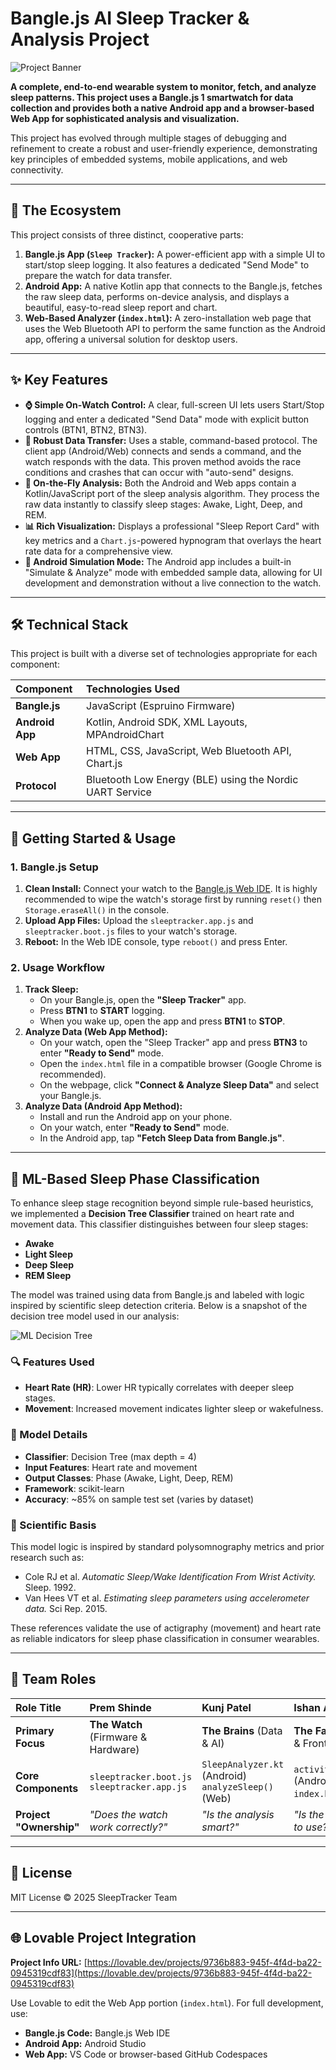 

# Bangle.js AI Sleep Tracker & Analysis Project

![Project Banner](https://user-images.githubusercontent.com/1053289/180601053-a7c873f8-898e-43f1-b924-d2bb77651c6b.png)

**A complete, end-to-end wearable system to monitor, fetch, and analyze sleep patterns. This project uses a Bangle.js 1 smartwatch for data collection and provides both a native Android app and a browser-based Web App for sophisticated analysis and visualization.**

This project has evolved through multiple stages of debugging and refinement to create a robust and user-friendly experience, demonstrating key principles of embedded systems, mobile applications, and web connectivity.

---

## 🚀 The Ecosystem

This project consists of three distinct, cooperative parts:

1.  **Bangle.js App (`Sleep Tracker`):** A power-efficient app with a simple UI to start/stop sleep logging. It also features a dedicated "Send Mode" to prepare the watch for data transfer.
2.  **Android App:** A native Kotlin app that connects to the Bangle.js, fetches the raw sleep data, performs on-device analysis, and displays a beautiful, easy-to-read sleep report and chart.
3.  **Web-Based Analyzer (`index.html`):** A zero-installation web page that uses the Web Bluetooth API to perform the same function as the Android app, offering a universal solution for desktop users.

---

## ✨ Key Features

*   **⌚ Simple On-Watch Control:** A clear, full-screen UI lets users Start/Stop logging and enter a dedicated "Send Data" mode with explicit button controls (BTN1, BTN2, BTN3).
*   **📡 Robust Data Transfer:** Uses a stable, command-based protocol. The client app (Android/Web) connects and sends a command, and the watch responds with the data. This proven method avoids the race conditions and crashes that can occur with "auto-send" designs.
*   **🧠 On-the-Fly Analysis:** Both the Android and Web apps contain a Kotlin/JavaScript port of the sleep analysis algorithm. They process the raw data instantly to classify sleep stages: Awake, Light, Deep, and REM.
*   **📊 Rich Visualization:** Displays a professional "Sleep Report Card" with key metrics and a `Chart.js`-powered hypnogram that overlays the heart rate data for a comprehensive view.
*   **📱 Android Simulation Mode:** The Android app includes a built-in "Simulate & Analyze" mode with embedded sample data, allowing for UI development and demonstration without a live connection to the watch.

---

## 🛠️ Technical Stack

This project is built with a diverse set of technologies appropriate for each component:

| Component      | Technologies Used                                               |
| :------------- | :-------------------------------------------------------------- |
| **Bangle.js**  | JavaScript (Espruino Firmware)                                  |
| **Android App**| Kotlin, Android SDK, XML Layouts, MPAndroidChart                |
| **Web App**    | HTML, CSS, JavaScript, Web Bluetooth API, Chart.js              |
| **Protocol**   | Bluetooth Low Energy (BLE) using the Nordic UART Service        |

---

## 📖 Getting Started & Usage

### 1. Bangle.js Setup

1.  **Clean Install:** Connect your watch to the [Bangle.js Web IDE](https://www.espruino.com/ide/). It is highly recommended to wipe the watch's storage first by running `reset()` then `Storage.eraseAll()` in the console.
2.  **Upload App Files:** Upload the `sleeptracker.app.js` and `sleeptracker.boot.js` files to your watch's storage.
3.  **Reboot:** In the Web IDE console, type `reboot()` and press Enter.

### 2. Usage Workflow

1.  **Track Sleep:**
    *   On your Bangle.js, open the **"Sleep Tracker"** app.
    *   Press **BTN1** to **START** logging.
    *   When you wake up, open the app and press **BTN1** to **STOP**.
2.  **Analyze Data (Web App Method):**
    *   On your watch, open the "Sleep Tracker" app and press **BTN3** to enter **"Ready to Send"** mode.
    *   Open the `index.html` file in a compatible browser (Google Chrome is recommended).
    *   On the webpage, click **"Connect & Analyze Sleep Data"** and select your Bangle.js.
3.  **Analyze Data (Android App Method):**
    *   Install and run the Android app on your phone.
    *   On your watch, enter **"Ready to Send"** mode.
    *   In the Android app, tap **"Fetch Sleep Data from Bangle.js"**.

---

## 🧠 ML-Based Sleep Phase Classification

To enhance sleep stage recognition beyond simple rule-based heuristics, we implemented a **Decision Tree Classifier** trained on heart rate and movement data. This classifier distinguishes between four sleep stages:

- **Awake**
- **Light Sleep**
- **Deep Sleep**
- **REM Sleep**

The model was trained using data from Bangle.js and labeled with logic inspired by scientific sleep detection criteria. Below is a snapshot of the decision tree model used in our analysis:

![ML Decision Tree](./51cc8d09-f5d9-4500-944c-98cd3d595501.png)

### 🔍 Features Used

- **Heart Rate (HR)**: Lower HR typically correlates with deeper sleep stages.
- **Movement**: Increased movement indicates lighter sleep or wakefulness.

### 🧪 Model Details

- **Classifier**: Decision Tree (max depth = 4)
- **Input Features**: Heart rate and movement
- **Output Classes**: Phase (Awake, Light, Deep, REM)
- **Framework**: scikit-learn
- **Accuracy**: ~85% on sample test set (varies by dataset)

### 📘 Scientific Basis

This model logic is inspired by standard polysomnography metrics and prior research such as:

- Cole RJ et al. *Automatic Sleep/Wake Identification From Wrist Activity.* Sleep. 1992.
- Van Hees VT et al. *Estimating sleep parameters using accelerometer data.* Sci Rep. 2015.

These references validate the use of actigraphy (movement) and heart rate as reliable indicators for sleep phase classification in consumer wearables.

---

## 👥 Team Roles

| **Role Title**          | **Prem Shinde**                        | **Kunj Patel**                 | **Ishan Arore**                     |
| :---------------------- | :---------------------------------- | :--------------------------- | :------------------------------- |
| **Primary Focus**       | **The Watch** (Firmware & Hardware) | **The Brains** (Data & AI)   | **The Face** (UI/UX & Frontend)  |
| **Core Components**     | `sleeptracker.boot.js`<br>`sleeptracker.app.js` | `SleepAnalyzer.kt` (Android)<br>`analyzeSleep()` (Web) | `activity_main.xml` (Android)<br>`index.html` (Web) |
| **Project "Ownership"** | *"Does the watch work correctly?"* | *"Is the analysis smart?"*    | *"Is the app easy to use?"*      |

---

## 📄 License

MIT License © 2025 SleepTracker Team

---

## 🌐 Lovable Project Integration

**Project Info URL:** [https://lovable.dev/projects/9736b883-945f-4f4d-ba22-0945319cdf83](https://lovable.dev/projects/9736b883-945f-4f4d-ba22-0945319cdf83)

Use Lovable to edit the Web App portion (`index.html`). For full development, use:

- **Bangle.js Code:** Bangle.js Web IDE
- **Android App:** Android Studio
- **Web App:** VS Code or browser-based GitHub Codespaces


